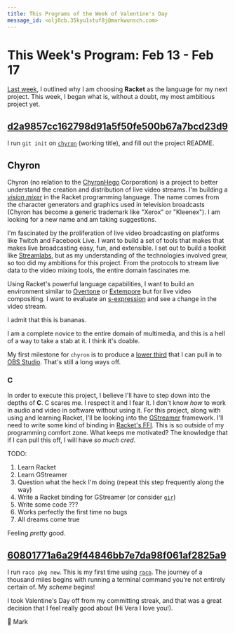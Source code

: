 ```yaml
---
title: This Programs of the Week of Valentine's Day
message_id: <olj0cb.35kyu1stuf8j@markwunsch.com>
---
```


This Week's Program: Feb 13 - Feb 17
====================================

[Last week](/tinyletter/2017/02/niko.html), I outlined why I am
choosing **Racket** as the language for my next project. This week, I
began what is, without a doubt, my most ambitious project yet.

## [d2a9857cc162798d91a5f50fe500b67a7bcd23d9][chyron]

I run `git init` on [`chyron`](https://github.com/mwunsch/chyron)
(working title), and fill out the project README.

## Chyron

Chyron (no relation to the [ChyronHego](http://chyronhego.com)
Corporation) is a project to better understand the creation and
distribution of live video streams. I'm building
a [*vision mixer*](https://en.wikipedia.org/wiki/Vision_mixer) in the
Racket programming language. The name comes from the character
generators and graphics used in television broadcasts (Chyron has
become a generic trademark like "Xerox" or "Kleenex"). I am looking
for a new name and am taking suggestions.

I'm fascinated by the proliferation of live video broadcasting on
platforms like Twitch and Facebook Live. I want to build a set of
tools that makes that makes live broadcasting easy, fun, and
extensible. I set out to build a toolkit
like [Streamlabs](https://streamlabs.com), but as my understanding of
the technologies involved grew, so too did my ambitions for this
project. From the protocols to stream live data to the video mixing
tools, the entire domain fascinates me.

Using Racket's powerful language capabilities, I want to build an
environment similar to [Overtone](http://overtone.github.io)
or [Extempore](http://extempore.moso.com.au) but for live video
compositing. I want to evaluate
an [s-expression](https://en.wikipedia.org/wiki/S-expression) and see
a change in the video stream.

I admit that this is bananas.

I am a complete novice to the entire domain of multimedia, and this is
a hell of a way to take a stab at it. I think it's doable.

My first milestone for `chyron` is to produce
a [lower third](https://en.wikipedia.org/wiki/Lower_third) that I can
pull in to [OBS Studio](https://obsproject.com). That's still a long
ways off.

### C

In order to execute this project, I believe I'll have to step down
into the depths of **C**. C scares me. I respect it and I fear it. I
don't know _how_ to work in audio and video in software without using
it. For this project, along with using and learning Racket, I'll be
looking into the [GStreamer](https://gstreamer.freedesktop.org)
framework. I'll need to write some kind of binding
in [Racket's FFI](http://docs.racket-lang.org/foreign/). This is so
outside of my programming comfort zone. What keeps me motivated? The
knowledge that if I can pull this off, I will have _so much cred_.

TODO:

1. Learn Racket
2. Learn GStreamer
3. Question what the heck I'm doing (repeat this step frequently along
   the way)
4. Write a Racket binding for GStreamer (or
   consider [`gir`](https://github.com/Kalimehtar/gir))
5. Write some code ???
6. Works perfectly the first time no bugs
7. All dreams come true

Feeling _pretty_ good.

## [60801771a6a29f44846bb7e7da98f061af2825a9][raco]

I run `raco pkg new`. This is my first time
using [`raco`](https://docs.racket-lang.org/raco/). The journey of a
thousand miles begins with running a terminal command you're not
entirely certain of. My _scheme_ begins!

I took Valentine's Day off from my committing streak, and that was a
great decision that I feel really good about (Hi Vera I love
you!).

💝 Mark

[chyron]: https://github.com/mwunsch/chyron/commit/d2a9857cc162798d91a5f50fe500b67a7bcd23d9

[raco]: https://github.com/mwunsch/chyron/commit/60801771a6a29f44846bb7e7da98f061af2825a9
